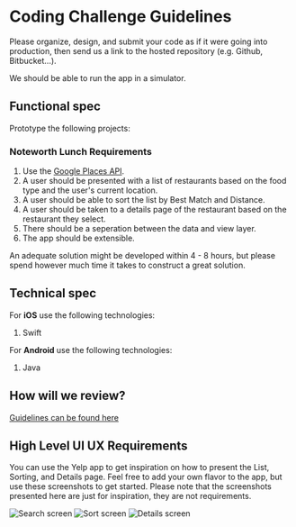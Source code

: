 Coding Challenge Guidelines
===========================

Please organize, design, and submit your code as if it were going into production,
then send us a link to the hosted repository (e.g. Github, Bitbucket...).

We should be able to run the app in a simulator.

Functional spec
---------------

Prototype the following projects:

### Noteworth Lunch Requirements

1. Use the [Google Places API](https://developers.google.com/places/web-service/intro).
2. A user should be presented with a list of restaurants based on the food type
and the user's current location.
3. A user should be able to sort the list by Best Match and Distance.
4. A user should be taken to a details page of the restaurant based on the restaurant
they select.
5. There should be a seperation between the data and view layer.
6. The app should be extensible. 

An adequate solution might be developed within 4 - 8 hours, but please spend however much time it takes to construct a great solution.

Technical spec
--------------

For **iOS** use the following technologies:

1. Swift

For **Android** use the following technologies:
1. Java

How will we review?
-------------------

[Guidelines can be found here](https://github.com/datamindedsolutions/coding-challenge)

High Level UI UX Requirements
-----------------------------

You can use the Yelp app to get inspiration on how to present the List, 
Sorting, and Details page. Feel free to add your own flavor to the app, but use 
these screenshots to get started. Please note that the screenshots presented here 
are just for inspiration, they are not requirements.

![Search screen](images/search.jpg) ![Sort screen](images/sort.jpg) ![Details screen](images/details.jpg)

